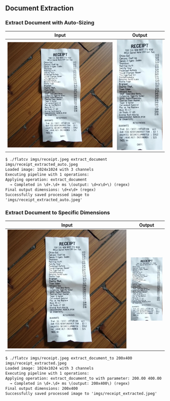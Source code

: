 ## Document Extraction

### Extract Document with Auto-Sizing

Input | Output
------|--------
![](imgs/receipt.jpeg) | ![](imgs/receipt_extracted_auto.jpeg)

```scrut
$ ./flatcv imgs/receipt.jpeg extract_document imgs/receipt_extracted_auto.jpeg
Loaded image: 1024x1024 with 3 channels
Executing pipeline with 1 operations:
Applying operation: extract_document
  → Completed in \d+.\d+ ms \(output: \d+x\d+\) (regex)
Final output dimensions: \d+x\d+ (regex)
Successfully saved processed image to 'imgs/receipt_extracted_auto.jpeg'
```

### Extract Document to Specific Dimensions

Input | Output
------|--------
![](imgs/receipt.jpeg) | ![](imgs/receipt_extracted.jpeg)

```scrut
$ ./flatcv imgs/receipt.jpeg extract_document_to 200x400 imgs/receipt_extracted.jpeg
Loaded image: 1024x1024 with 3 channels
Executing pipeline with 1 operations:
Applying operation: extract_document_to with parameter: 200.00 400.00
  → Completed in \d+.\d+ ms \(output: 200x400\) (regex)
Final output dimensions: 200x400
Successfully saved processed image to 'imgs/receipt_extracted.jpeg'
```
